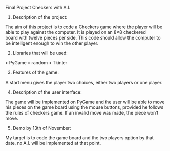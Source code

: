 Final Project
Checkers with A.I.


1.	 Description of the project:

The aim of this project is to code a Checkers game where the player will be able to play against the computer. It is played on an 8×8 checkered board with twelve pieces per side. This code should allow the computer to be intelligent enough to win the other player. 

2. Libraries that will be used:

•	PyGame
•	random
•	Tkinter

3. Features of the game:

A start menu gives the player two choices, either two players or one player. 


4. Description of the user interface:

The game will be implemented on PyGame and the user will be able to move his pieces on the game board using the mouse buttons, provided he follows the rules of checkers game. If an invalid move was made, the piece won’t move. 

5. Demo by 13th of November:

My target is to code the game board and the two players option by that date, no A.I. will be implemented at that point.
